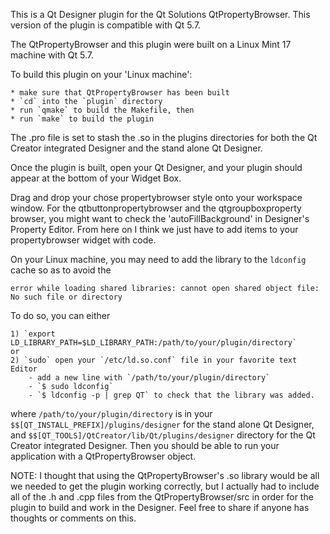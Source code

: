 This is a Qt Designer plugin for the Qt Solutions QtPropertyBrowser.
This version of the plugin is compatible with Qt 5.7.  

The QtPropertyBrowser and this plugin were built on a Linux Mint 17 machine
with Qt 5.7.

To build this plugin on your 'Linux machine':  

    * make sure that QtPropertyBrowser has been built
    * `cd` into the `plugin` directory
    * run `qmake` to build the Makefile, then
    * run `make` to build the plugin

The .pro file is set to stash the .so in the plugins directories for both the
Qt Creator integrated Designer and the stand alone Qt Designer.

Once the plugin is built, open your Qt Designer, and your plugin should appear
at the bottom of your Widget Box.

Drag and drop your chose propertybrowser style onto your workspace window.
For the qtbuttonpropertybrowser and the qtgroupboxproperty browser, you might
want to check the 'autoFillBackground' in Designer's Property Editor.
From here on I think we just have to add items to your propertybrowser widget
with code.

On your Linux machine, you may need to add the library to the `ldconfig` cache
so as to avoid the  

`error while loading shared libraries: cannot open shared object file: No such file or directory`  

To do so, you can either

    1) `export LD_LIBRARY_PATH=$LD_LIBRARY_PATH:/path/to/your/plugin/directory`  
    or
    2) `sudo` open your `/etc/ld.so.conf` file in your favorite text Editor
        - add a new line with `/path/to/your/plugin/directory`
        - `$ sudo ldconfig`
        - `$ ldconfig -p | grep QT` to check that the library was added.

where `/path/to/your/plugin/directory` is in your `$$[QT_INSTALL_PREFIX]/plugins/designer` for the stand alone Qt Designer, and
`$$[QT_TOOLS]/QtCreator/lib/Qt/plugins/designer` directory for the Qt Creator
integrated Designer.  Then you should be able to run your application with a QtPropertyBrowser object.

NOTE:
    I thought that using the QtPropertyBrowser's .so library would be all we
    needed to get the plugin working correctly, but I actually had to include
    all of the .h and .cpp files from the QtPropertyBrowser/src in order for the
    plugin to build and work in the Designer.  Feel free to share if anyone has
    thoughts or comments on this.

